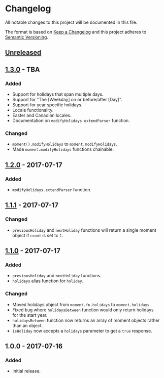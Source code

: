 # Changelog
All notable changes to this project will be documented in this file.

The format is based on [Keep a Changelog](http://keepachangelog.com/en/1.0.0/) and this project adheres to [Semantic Versioning](http://semver.org/spec/v2.0.0.html).

## [Unreleased]


## [1.3.0] - TBA
### Added
- Support for holidays that span multiple days.
- Support for "The [Weekday] on or before/after [Day]".
- Support for year specific holidays.
- Locale functionality.
- Easter and Canadian locales.
- Documentation on `modifyHolidays.extendParser` function.

### Changed
- `moment().modifyHolidays` to `moment.modifyHolidays`.
- Made `moment.modifyHolidays` functions chainable.


## [1.2.0] - 2017-07-17
### Added
- `modifyHolidays.extendParser` function.


## [1.1.1] - 2017-07-17
### Changed
- `previousHoliday` and `nextHoliday` functions will return a single moment object if `count` is set to `1`.


## [1.1.0] - 2017-07-17
### Added
- `previousHoliday` and `nextHoliday` functions.
- `holidays` alias function for `holiday`.

### Changed
- Moved holidays object from `moment.fn.holidays` to `moment.holidays`.
- Fixed bug where `holidaysBetween` function would only return holidays for the start year.
- `holidaysBetween` function now returns an array of moment objects rather than an object.
- `isHoliday` now accepts a `holidays` parameter to get a `true` response.


## 1.0.0 - 2017-07-16
### Added
- Initial release.

[Unreleased]: https://github.com/kodie/moment-holiday/compare/v1.0.0...HEAD
[1.3.0]: https://github.com/kodie/moment-holiday/compare/v1.2.1...v1.3.0
[1.2.0]: https://github.com/kodie/moment-holiday/compare/v1.1.1...v1.2.0
[1.1.1]: https://github.com/kodie/moment-holiday/compare/v1.1.0...v1.1.1
[1.1.0]: https://github.com/kodie/moment-holiday/compare/v1.0.0...v1.1.0
